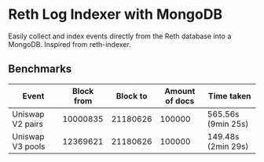 # Reth Log Indexer with MongoDB

Easily collect and index events directly from the Reth database into a MongoDB. Inspired from reth-indexer.

## Benchmarks

| Event            | Block from | Block to | Amount of docs | Time taken         |
| ---------------- | ---------- | -------- | -------------- | ------------------ |
| Uniswap V2 pairs | 10000835   | 21180626 | 100000         | 565.56s (9min 25s) |
| Uniswap V3 pools | 12369621   | 21180626 | 100000         | 149.48s (2min 29s) |
